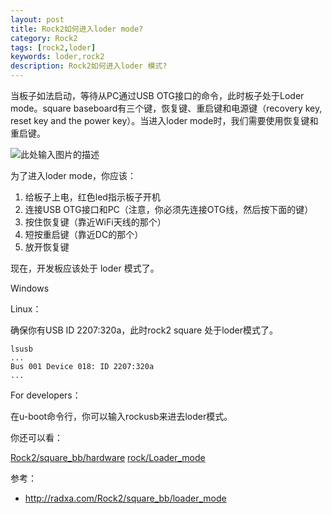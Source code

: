 ```yaml
---
layout: post
title: Rock2如何进入loder mode?
category: Rock2
tags: [rock2,loder]
keywords: loder,rock2
description: Rock2如何进入loder 模式?
---
```


当板子如法启动，等待从PC通过USB OTG接口的命令，此时板子处于Loder mode。square baseboard有三个键，恢复键、重启键和电源键（recovery key, reset key and the power key）。当进入loder mode时，我们需要使用恢复键和重启键。

![此处输入图片的描述][1]

为了进入loder mode，你应该：

1. 给板子上电，红色led指示板子开机
2. 连接USB OTG接口和PC（注意，你必须先连接OTG线，然后按下面的键）
3. 按住恢复键（靠近WiFi天线的那个）
4. 短按重启键（靠近DC的那个）
5. 放开恢复键

现在，开发板应该处于 loder 模式了。

Windows

Linux：

确保你有USB ID 2207:320a，此时rock2 square 处于loder模式了。

```
lsusb
...
Bus 001 Device 018: ID 2207:320a
...
```

For developers：

在u-boot命令行，你可以输入rockusb来进去loder模式。

你还可以看：

[Rock2/square_bb/hardware][2]
[rock/Loader_mode][3]

[1]: http://radxa.com/mw/images/1/1e/Loader_mode.jpg
[2]: http://radxa.com/Rock2/square_bb/hardware
[3]: http://radxa.com/Rock/Loader_mode

参考：

- http://radxa.com/Rock2/square_bb/loader_mode